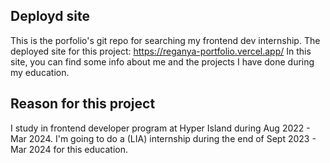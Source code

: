 ## Deployd site
This is the porfolio's git repo for searching my frontend dev internship.
The deployed site for this project: https://reganya-portfolio.vercel.app/
In this site, you can find some info about me and the projects I have done during my education.

## Reason for this project
I study in frontend developer program at Hyper Island during Aug 2022 - Mar 2024.
I'm going to do a (LIA) internship during the end of Sept 2023 - Mar 2024 for this education.

